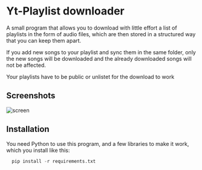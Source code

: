 
# Yt-Playlist downloader

A small program that allows you to download with little effort a list of playlists in the form of audio files, 
which are then stored in a structured way that you can keep them apart.

If you add new songs to your playlist and sync them in the same folder, only the new songs will be downloaded and the already downloaded songs will not be affected.

Your playlists have to be public or unlistet for the download to work

## Screenshots


![screen](https://user-images.githubusercontent.com/94797838/197366301-9e59cfaa-8fb3-46e1-8a34-78cc72333c88.PNG)


## Installation

You need Python to use this program, and a few libraries to make it work, which you install like this:

```python
  pip install -r requirements.txt
```
    
